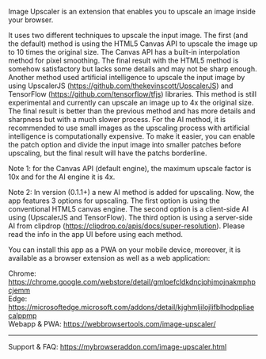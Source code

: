 Image Upscaler is an extension that enables you to upscale an image inside your browser.

It uses two different techniques to upscale the input image. The first (and the default) method is using the HTML5 Canvas API to upscale the image up to 10 times the original size. The Canvas API has a built-in interpolation method for pixel smoothing. The final result with the HTML5 method is somehow satisfactory but lacks some details and may not be sharp enough. Another method used artificial intelligence to upscale the input image by using UpscalerJS (https://github.com/thekevinscott/UpscalerJS) and TensorFlow (https://github.com/tensorflow/tfjs) libraries. This method is still experimental and currently can upscale an image up to 4x the original size. The final result is better than the previous method and has more details and sharpness but with a much slower process. For the AI method, it is recommended to use small images as the upscaling process with artificial intelligence is computationally expensive. To make it easier, you can enable the patch option and divide the input image into smaller patches before upscaling, but the final result will have the patchs borderline.

Note 1: for the Canvas API (default engine), the maximum upscale factor is 10x and for the AI engine it is 4x.  

Note 2: In version (0.1.1+) a new AI method is added for upscaling. Now, the app features 3 options for upscaling. The first option is using the conventional HTML5 canvas engine. The second option is a client-side AI using (UpscalerJS and TensorFlow). The third option is using a server-side AI from clipdrop (https://clipdrop.co/apis/docs/super-resolution). Please read the info in the app UI before using each method.

You can install this app as a PWA on your mobile device, moreover, it is available as a browser extension as well as a web application:

Chrome: https://chrome.google.com/webstore/detail/gmlpefcldkdncjphjmojnakmphpcjemm  
Edge: https://microsoftedge.microsoft.com/addons/detail/kjghmljilojlifblhodppliaecalppmp  
Webapp & PWA: https://webbrowsertools.com/image-upscaler/  

---------------------------------------------------------------------------------------------------

Support & FAQ: https://mybrowseraddon.com/image-upscaler.html
